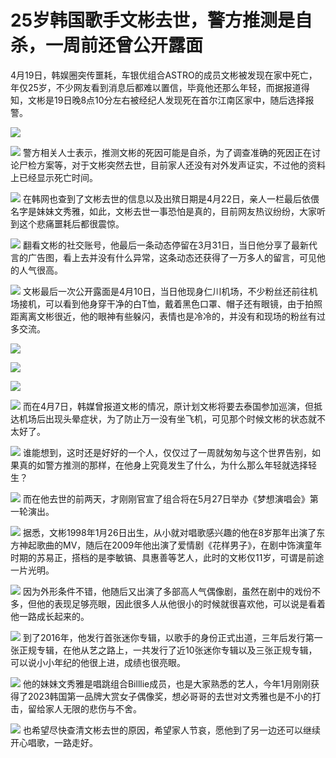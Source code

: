 # 25岁韩国歌手文彬去世，警方推测是自杀，一周前还曾公开露面

4月19日，韩娱圈突传噩耗，车银优组合ASTRO的成员文彬被发现在家中死亡，年仅25岁，不少网友看到消息后都难以置信，毕竟他还那么年轻，而据报道得知，文彬是19日晚8点10分左右被经纪人发现死在首尔江南区家中，随后选择报警。

![](https://inews.gtimg.com/news_bt/OZukN_Vyy1RwDvm6GMUTI7h53vBKGCWqb7QQASSN5SxWkAA/1000)

![](https://inews.gtimg.com/news_bt/O3qSUUZQlCQOJ5P2-PSFw5yzkNDJ-XteJsnd4r1E4kjbYAA/1000)
警方相关人士表示，推测文彬的死因可能是自杀，为了调查准确的死因正在讨论尸检方案等，对于文彬突然去世，目前家人还没有对外发声证实，不过他的资料上已经显示死亡时间。

![](https://inews.gtimg.com/news_bt/OHgftRKEIuXe_9l8Gig-ZoGMpFtQpInkYllJeFzPXRFpQAA/1000)
在韩网也查到了文彬去世的信息以及出殡日期是4月22日，亲人一栏最后依偎名字是妹妹文秀雅，如此，文彬去世一事恐怕是真的，目前网友热议纷纷，大家听到这个悲痛噩耗后都很震惊。

![](https://inews.gtimg.com/news_bt/OnlbyvWJ5va3HczwXaxJvldDSIcPYhq_u-2t4ffiQFWRUAA/1000)
翻看文彬的社交账号，他最后一条动态停留在3月31日，当日他分享了最新代言的广告图，看上去并没有什么异常，这条动态还获得了一万多人的留言，可见他的人气很高。

![](https://inews.gtimg.com/news_bt/OStNk5xWbFmA6x7RZuyYcC_V_AAAJS4odXdGeRDx_bBUYAA/1000)
文彬最后一次公开露面是4月10日，当日他现身仁川机场，不少粉丝还前往机场接机，可以看到他身穿干净的白T恤，戴着黑色口罩、帽子还有眼镜，由于拍照距离离文彬很近，他的眼神有些躲闪，表情也是冷冷的，并没有和现场的粉丝有过多交流。

![](https://inews.gtimg.com/news_bt/OX22oVvs_a070rqq5wO2NUVaooNq601wcYWLfxngcjAqkAA/1000)

![](https://inews.gtimg.com/news_bt/OL_J6rBBYs2j2M_zpwo5k2R09nywOHoy3VQdjwgWDkbnwAA/1000)

![](https://inews.gtimg.com/news_bt/OhmjAhKq8EdNLXdWTGQ8r0DnzJHuskWP3C4brml9P-8XAAA/1000)

![](https://inews.gtimg.com/news_bt/OndukcxWTAXHS31aVPyufmHbHlrzkTLgufmQlP_FJkUWwAA/1000)
而在4月7日，韩媒曾报道文彬的情况，原计划文彬将要去泰国参加巡演，但抵达机场后出现头晕症状，为了防止万一没有坐飞机，可见那个时候文彬的状态就不太好了。

![](https://inews.gtimg.com/news_bt/Oyj_nDiEojYElxynQEea4FW-IipgLDvsHw0drLU-f4VCoAA/1000)
谁能想到，这时还是好好的一个人，仅仅过了一周就匆匆与这个世界告别，如果真的如警方推测的那样，在他身上究竟发生了什么，为什么那么年轻就选择轻生？

![](https://inews.gtimg.com/news_bt/OPlUMkCh4rtuYROsuc02NL_eUXHTF9iTj_bfxrGMBkjxQAA/1000)
而在他去世的前两天，才刚刚官宣了组合将在5月27日举办《梦想演唱会》第一轮演出。

![](https://inews.gtimg.com/news_bt/OY7TK59T8cf-TQ8ijAMBmxa9lPcv8NeIDjRysJqWJ-P6MAA/1000)
据悉，文彬1998年1月26日出生，从小就对唱歌感兴趣的他在8岁那年出演了东方神起歌曲的MV，随后在2009年他出演了爱情剧《花样男子》，在剧中饰演童年时期的苏易正，搭档的是李敏镐、具惠善等艺人，此时的文彬仅11岁，可谓是前途一片光明。

![](https://inews.gtimg.com/news_bt/O4QVYStEebT3UTAojAjMtmC5z4hrEgeHz9REVPecmov8MAA/1000)
因为外形条件不错，他随后又出演了多部高人气偶像剧，虽然在剧中的戏份不多，但他的表现足够亮眼，因此很多人从他很小的时候就很喜欢他，可以说是看着他一路成长起来的。

![](https://inews.gtimg.com/news_bt/OUcU6pD0CyHeQf4lW1GCvADp1rLcow174DoavJViGA3yoAA/1000)
到了2016年，他发行首张迷你专辑，以歌手的身份正式出道，三年后发行第一张正规专辑，在他从艺之路上，一共发行了近10张迷你专辑以及三张正规专辑，可以说小小年纪的他很上进，成绩也很亮眼。

![](https://inews.gtimg.com/news_bt/Oowff3H_hV3GOmiAPnjuT-JPSWQID3r1xM8aF6PxWtWJsAA/1000)
他的妹妹文秀雅是唱跳组合Billlie成员，也是大家熟悉的艺人，今年1月刚刚获得了2023韩国第一品牌大赏女子偶像奖，想必哥哥的去世对文秀雅也是不小的打击，留给家人无限的悲伤与不舍。

![](https://inews.gtimg.com/news_bt/OPJq4Okr8yz69Sk2sJINrcp5yNVinsl_je7xJnyGbXdzoAA/1000)
也希望尽快查清文彬去世的原因，希望家人节哀，愿他到了另一边还可以继续开心唱歌，一路走好。

